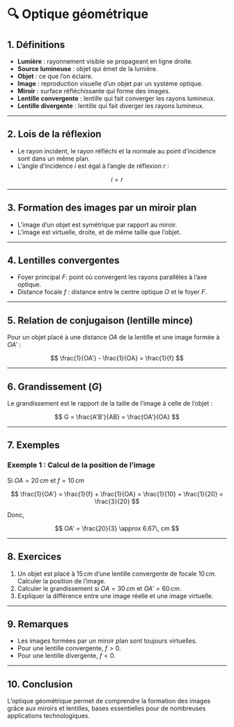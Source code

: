 # 🔍 Optique géométrique

## 1. Définitions

- **Lumière** : rayonnement visible se propageant en ligne droite.
- **Source lumineuse** : objet qui émet de la lumière.
- **Objet** : ce que l’on éclaire.
- **Image** : reproduction visuelle d’un objet par un système optique.
- **Miroir** : surface réfléchissante qui forme des images.
- **Lentille convergente** : lentille qui fait converger les rayons lumineux.
- **Lentille divergente** : lentille qui fait diverger les rayons lumineux.

---

## 2. Lois de la réflexion

- Le rayon incident, le rayon réfléchi et la normale au point d’incidence sont dans un même plan.
- L’angle d’incidence $i$ est égal à l’angle de réflexion $r$ :

$$
i = r
$$

---

## 3. Formation des images par un miroir plan

- L’image d’un objet est symétrique par rapport au miroir.
- L’image est virtuelle, droite, et de même taille que l’objet.

---

## 4. Lentilles convergentes

- Foyer principal $F$: point où convergent les rayons parallèles à l’axe optique.
- Distance focale $f$ : distance entre le centre optique $O$ et le foyer $F$.

---

## 5. Relation de conjugaison (lentille mince)

Pour un objet placé à une distance $OA$ de la lentille et une image formée à $OA'$ :

$$
\frac{1}{OA'} - \frac{1}{OA} = \frac{1}{f}
$$

---

## 6. Grandissement ($G$)

Le grandissement est le rapport de la taille de l’image à celle de l’objet :

$$
G = \frac{A'B'}{AB} = \frac{OA'}{OA}
$$

---

## 7. Exemples

### Exemple 1 : Calcul de la position de l’image

Si $OA = 20\, cm$ et $f = 10\, cm$

$$
\frac{1}{OA'} = \frac{1}{f} + \frac{1}{OA} = \frac{1}{10} + \frac{1}{20} = \frac{3}{20}
$$

Donc,

$$
OA' = \frac{20}{3} \approx 6.67\, cm
$$

---

## 8. Exercices

1. Un objet est placé à $15\, cm$ d’une lentille convergente de focale $10\, cm$. Calculer la position de l’image.
2. Calculer le grandissement si $OA = 30\, cm$ et $OA' = 60\, cm$.
3. Expliquer la différence entre une image réelle et une image virtuelle.

---

## 9. Remarques

- Les images formées par un miroir plan sont toujours virtuelles.
- Pour une lentille convergente, $f > 0$.
- Pour une lentille divergente, $f < 0$.

---

## 10. Conclusion

L’optique géométrique permet de comprendre la formation des images grâce aux miroirs et lentilles, bases essentielles pour de nombreuses applications technologiques.
